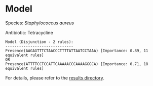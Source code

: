 
# Model

Species: *Staphylococcus aureus*

Antibiotic: Tetracycline

```
Model (Disjunction - 2 rules):
------------------------------
Presence(AAGAGTTTCTAACCCTTTTATTAATCCTAAA) [Importance: 0.89, 11 equivalent rules]
OR
Presence(ATTTTCCTCCATTCAAAAACCCAAAAGGGCA) [Importance: 0.71, 18 equivalent rules]

```

For details, please refer to the [results directory](../../../../../results/scm_b/staphylococcus%20aureus/tetracycline/repeat_2/).

